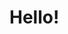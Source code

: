 # Hello!
<h1>
  
</h1>
<h2>
  
</h2>
<h3>
  
</h3>
<h4>
  
  
</h4>
<h5>
  
</h5>

<picture>
  
</picture>






